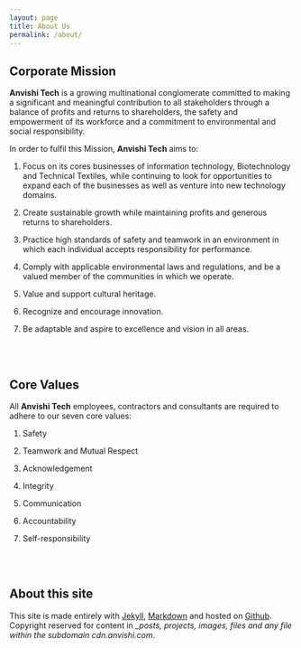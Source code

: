 ```yaml
---
layout: page
title: About Us
permalink: /about/
---
```


## Corporate Mission

**Anvishi Tech** is a growing multinational conglomerate committed to making a significant and meaningful contribution to all stakeholders through a balance of profits and returns to shareholders, the safety and empowerment of its workforce and a commitment to environmental and social responsibility.
 
In order to fulfil this Mission, **Anvishi Tech** aims to:

1. Focus on its cores businesses of information technology, Biotechnology and Technical Textiles, while continuing to look for opportunities to expand each of the businesses as well as venture into new technology domains.

2. Create sustainable growth while maintaining profits and generous returns to shareholders.

3. Practice high standards of safety and teamwork in an environment in which each individual accepts responsibility for performance.

4. Comply with applicable environmental laws and regulations, and be a valued member of the communities in which we operate.

5. Value and support cultural heritage.

6. Recognize and encourage innovation.

7. Be adaptable and aspire to excellence and vision in all areas.

<br><br>

## Core Values

All **Anvishi Tech** employees, contractors and consultants are required to adhere to our seven core values:

1. Safety

2. Teamwork and Mutual Respect

3. Acknowledgement

4. Integrity

5. Communication

6. Accountability

7. Self-responsibility

<br><br>

## About this site

This site is made entirely with [Jekyll](http://jekyllrb.com), [Markdown](http://en.wikipedia.org/wiki/Markdown) and hosted on [Github](https://github.com). Copyright reserved for content in *_posts, projects, images, files and any file within the subdomain cdn.anvishi.com*.